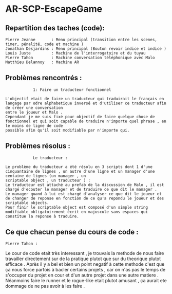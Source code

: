 # AR-SCP-EscapeGame

## Repartition des taches (code):

	Pierre Jeanne       : Menu principal (transition entre les scenes, timer, pénalité, code et machine )
	Jonathan Desjardins : Menu principal (Bouton revoir indice et indice ) 
	Louis Juste         : Machine de l'interrogatoire et du tuyau 
	Pierre Tahon        : Machine conversation téléphonique avec Malo
	Matthieu Delannoy   : Machine AR


## Problèmes rencontrés :

				
				1: Faire un traducteur fonctionnel
				
	L'objectif etait de faire un traducteur qui traduirait le français en langage par odre alphabetique inversé et d'utiliser ce traducteur afin de créer une conversation
	entre le joueur et Malo .
	Cependant je me suis fixé pour objectif de faire quelque chose de fonctionnel et qui soit capable de traduire n'importe quel phrase , en le moins de ligne de code 	 
	possible afin qu'il soit modifiable par n'importe qui.

## Problèmes résolus : 

				Le traducteur :
	
	Le problème du traducteur a été résolu en 3 scripts dont 1 d'une cinquantaine de lignes , un autre d'une ligne et un manager d'une centaine de lignes (un manager , un 
	scriptable object , un traducteur ) : 
	Le traducteur est attaché au prefab de la discussion de Malo , il est chargé d'ecouter le manager et de traduire ce que dit le manager .
	Le manager quand à lui est chargé d'analyser ce que dit le joueur et de changer de reponse en fonction de ce qu'a repondu le joueur et des scriptable objects.
	Pour finir le scriptable object est composé d'un simple string modifiable obligatoirement écrit en majuscule sans espaces qui constitue la reponse à traduire.

## Ce que chacun pense du cours de code :

	Pierre Tahon :
Le cour de code etait très interessant , je trouvais la methode de nous faire travailler directement sur de la pratique plutot que sur du theorique plutot efficace .
Après il y a bel et bien un point negatif à cette methode c'est que ça nous force parfois à bacler certains projets , car on n'as pas le temps de s'occuper du projet en cour et d'un autre projet dans une autre matiere . 
Néanmoins faire le runner et le rogue-like etait plutot amusant , ça aurait ete dommage de ne pas avoir à les faire .
